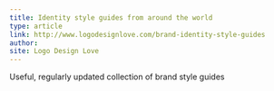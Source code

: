 ```yaml
---
title: Identity style guides from around the world
type: article
link: http://www.logodesignlove.com/brand-identity-style-guides
author:
site: Logo Design Love
---
```


Useful, regularly updated collection of brand style guides
